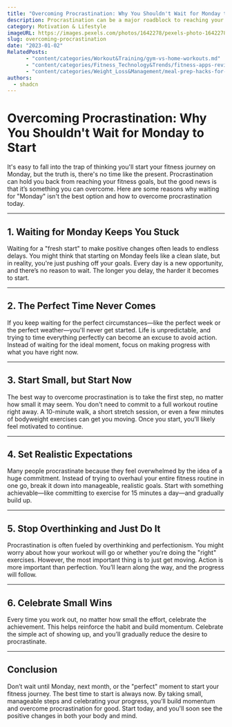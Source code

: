 ```yaml
---
title: "Overcoming Procrastination: Why You Shouldn't Wait for Monday to Start"
description: Procrastination can be a major roadblock to reaching your fitness goals. Learn why you should stop waiting for the "perfect time" and how to get started today.
category: Motivation & Lifestyle
imageURL: https://images.pexels.com/photos/1642278/pexels-photo-1642278.jpeg?auto=compress&cs=tinysrgb&w=1260&h=750&dpr=1
slug: overcoming-procrastination
date: "2023-01-02"
RelatedPosts:
      - "content/categories/Workout&Training/gym-vs-home-workouts.md"
      - "content/categories/Fitness_Technology&Trends/fitness-apps-review.md"
      - "content/categories/Weight_Loss&Management/meal-prep-hacks-for-weight-loss.md"
authors:
  - shadcn
---
```


# Overcoming Procrastination: Why You Shouldn't Wait for Monday to Start

It's easy to fall into the trap of thinking you'll start your fitness journey on Monday, but the truth is, there's no time like the present. Procrastination can hold you back from reaching your fitness goals, but the good news is that it’s something you can overcome. Here are some reasons why waiting for "Monday" isn't the best option and how to overcome procrastination today.

---

## **1. Waiting for Monday Keeps You Stuck**

Waiting for a "fresh start" to make positive changes often leads to endless delays. You might think that starting on Monday feels like a clean slate, but in reality, you're just pushing off your goals. Every day is a new opportunity, and there’s no reason to wait. The longer you delay, the harder it becomes to start.

---

## **2. The Perfect Time Never Comes**

If you keep waiting for the perfect circumstances—like the perfect week or the perfect weather—you'll never get started. Life is unpredictable, and trying to time everything perfectly can become an excuse to avoid action. Instead of waiting for the ideal moment, focus on making progress with what you have right now.

---

## **3. Start Small, but Start Now**

The best way to overcome procrastination is to take the first step, no matter how small it may seem. You don't need to commit to a full workout routine right away. A 10-minute walk, a short stretch session, or even a few minutes of bodyweight exercises can get you moving. Once you start, you’ll likely feel motivated to continue.

---

## **4. Set Realistic Expectations**

Many people procrastinate because they feel overwhelmed by the idea of a huge commitment. Instead of trying to overhaul your entire fitness routine in one go, break it down into manageable, realistic goals. Start with something achievable—like committing to exercise for 15 minutes a day—and gradually build up.

---

## **5. Stop Overthinking and Just Do It**

Procrastination is often fueled by overthinking and perfectionism. You might worry about how your workout will go or whether you're doing the "right" exercises. However, the most important thing is to just get moving. Action is more important than perfection. You’ll learn along the way, and the progress will follow.

---

## **6. Celebrate Small Wins**

Every time you work out, no matter how small the effort, celebrate the achievement. This helps reinforce the habit and build momentum. Celebrate the simple act of showing up, and you’ll gradually reduce the desire to procrastinate.

---

## **Conclusion**

Don’t wait until Monday, next month, or the "perfect" moment to start your fitness journey. The best time to start is always now. By taking small, manageable steps and celebrating your progress, you’ll build momentum and overcome procrastination for good. Start today, and you'll soon see the positive changes in both your body and mind.
